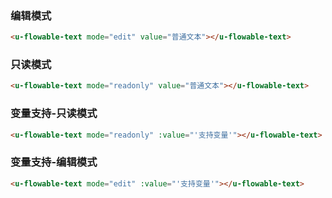 ### 编辑模式

``` html
<u-flowable-text mode="edit" value="普通文本"></u-flowable-text>
```

### 只读模式

``` html
<u-flowable-text mode="readonly" value="普通文本"></u-flowable-text>
```

### 变量支持-只读模式

``` html
<u-flowable-text mode="readonly" :value="'支持变量'"></u-flowable-text>
```

### 变量支持-编辑模式

``` html
<u-flowable-text mode="edit" :value="'支持变量'"></u-flowable-text>
```
